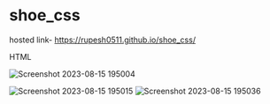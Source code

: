 # shoe_css
hosted link-  https://rupesh0511.github.io/shoe_css/

HTML


![Screenshot 2023-08-15 195004](https://github.com/rupesh0511/shoe_css/assets/69234169/9444b437-6d0e-4b61-ba1f-ea11f05fa3e9)



![Screenshot 2023-08-15 195015](https://github.com/rupesh0511/shoe_css/assets/69234169/c14d2b1e-6c20-4194-b1b6-3f7b91e7569f)
![Screenshot 2023-08-15 195036](https://github.com/rupesh0511/shoe_css/assets/69234169/900e3046-34e5-452a-9db7-b5bebbe9f0ad)
